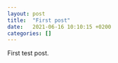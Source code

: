 ```yaml
---
layout: post
title:  "First post"
date:   2021-06-16 10:10:15 +0200
categories: []
---
```


First test post.
